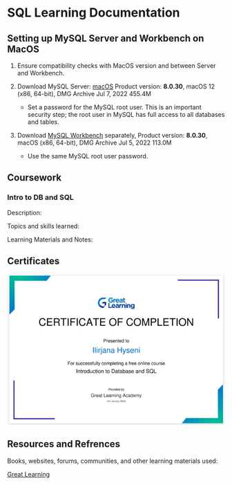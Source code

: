 # SQL Learning Documentation

## Setting up MySQL Server and Workbench on MacOS

1. Ensure compatibility checks with MacOS version and between Server and Workbench. 
2. Download MySQL Server: [macOS](https://downloads.mysql.com/archives/community/) Product version: **8.0.30**, macOS 12 (x86, 64-bit), DMG Archive	Jul 7, 2022	455.4M

   - Set a password for the MySQL root user. This is an important security step; the root user in MySQL has full access to all databases and tables.

3. Download [MySQL Workbench](https://downloads.mysql.com/archives/workbench/) separately, Product version: **8.0.30**, macOS (x86, 64-bit), DMG Archive	Jul 5, 2022	113.0M	
	
   - Use the same MySQL root user password.

## Coursework
### Intro to DB and SQL
Description: 

Topics and skills learned: 

Learning Materials and Notes: 

## Certificates

![Alt Text](IntroToDBandSQL-Certificate.png)


## Resources and Refrences

Books, websites, forums, communities, and other learning materials used:

[Great Learning](https://olympus.mygreatlearning.com/courses/84180)
